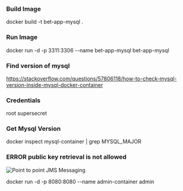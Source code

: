 ### Build Image

docker build -t bet-app-mysql .

### Run Image

docker run -d -p 3311:3306 --name bet-app-mysql bet-app-mysql

### Find version of mysql

https://stackoverflow.com/questions/57806118/how-to-check-mysql-version-inside-mysql-docker-container

### Credentials

root
supersecret

### Get Mysql Version

docker inspect mysql-container | grep MYSQL_MAJOR

### ERROR public key retrieval is not allowed

![](C:\Users\mverros\Desktop\archive\projects\forStudy\readMe\images\mysql\public_key_retrieval_is_not_allowed.JPG "Point to point JMS Messaging")

docker run -d -p 8080:8080 --name admin-container admin
